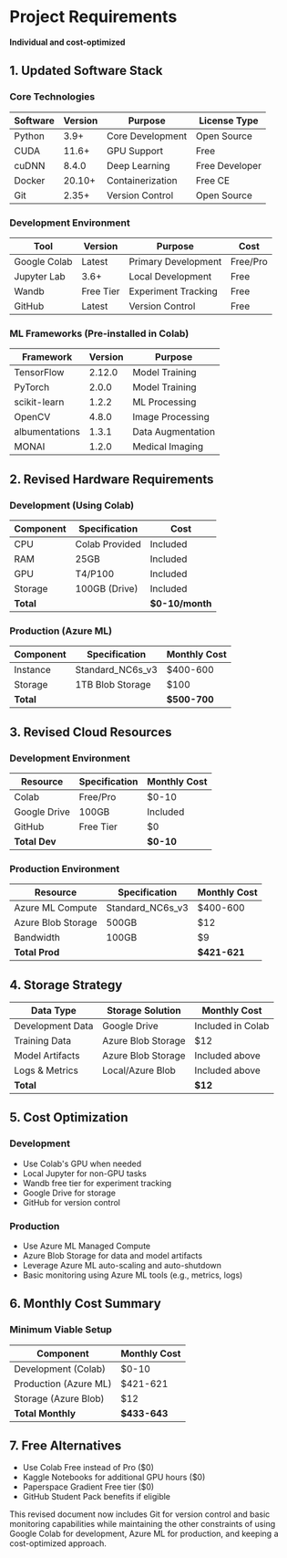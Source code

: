# Project Requirements

 **Individual and cost-optimized**

## 1. Updated Software Stack

### Core Technologies

| Software     | Version | Purpose            | License Type |
|--------------|---------|--------------------|--------------|
| Python       | 3.9+    | Core Development   | Open Source  |
| CUDA         | 11.6+   | GPU Support        | Free         |
| cuDNN        | 8.4.0   | Deep Learning      | Free Developer|
| Docker       | 20.10+  | Containerization   | Free CE      |
| Git          | 2.35+   | Version Control    | Open Source  |

### Development Environment

| Tool            | Version | Purpose              | Cost      |
|-----------------|---------|----------------------|-----------|
| Google Colab    | Latest  | Primary Development  | Free/Pro  |
| Jupyter Lab     | 3.6+    | Local Development    | Free      |
| Wandb           | Free Tier| Experiment Tracking  | Free      |
| GitHub          | Latest  | Version Control      | Free      |

### ML Frameworks (Pre-installed in Colab)

| Framework      | Version | Purpose            |
|----------------|---------|--------------------|
| TensorFlow     | 2.12.0  | Model Training     |
| PyTorch        | 2.0.0   | Model Training     |
| scikit-learn   | 1.2.2   | ML Processing      |
| OpenCV         | 4.8.0   | Image Processing   |
| albumentations | 1.3.1   | Data Augmentation  |
| MONAI          | 1.2.0   | Medical Imaging    |

## 2. Revised Hardware Requirements

### Development (Using Colab)

| Component | Specification | Cost      |
|-----------|---------------|-----------|
| CPU       | Colab Provided| Included  |
| RAM       | 25GB          | Included  |
| GPU       | T4/P100       | Included  |
| Storage   | 100GB (Drive) | Included  |
| **Total** |               | **$0-10/month**|

### Production (Azure ML)

| Component     | Specification        | Monthly Cost |
|---------------|----------------------|--------------|
| Instance      | Standard_NC6s_v3    | $400-600     |
| Storage       | 1TB Blob Storage     | $100         |
| **Total**     |                      | **$500-700** |

## 3. Revised Cloud Resources

### Development Environment

| Resource      | Specification | Monthly Cost |
|---------------|---------------|--------------|
| Colab         | Free/Pro      | $0-10        |
| Google Drive  | 100GB         | Included     |
| GitHub        | Free Tier     | $0           |
| **Total Dev** |               | **$0-10**    |

### Production Environment

| Resource          | Specification       | Monthly Cost |
|-------------------|---------------------|--------------|
| Azure ML Compute | Standard_NC6s_v3    | $400-600     |
| Azure Blob Storage| 500GB               | $12          |
| Bandwidth         | 100GB               | $9           |
| **Total Prod**    |                     | **$421-621** |

## 4. Storage Strategy

| Data Type        | Storage Solution  | Monthly Cost |
|------------------|-------------------|--------------|
| Development Data | Google Drive      | Included in Colab |
| Training Data    | Azure Blob Storage| $12          |
| Model Artifacts  | Azure Blob Storage| Included above |
| Logs & Metrics   | Local/Azure Blob  | Included above |
| **Total**        |                   | **$12**      |

## 5. Cost Optimization

### Development

-   Use Colab's GPU when needed
-   Local Jupyter for non-GPU tasks
-   Wandb free tier for experiment tracking
-   Google Drive for storage
-   GitHub for version control

### Production

-   Use Azure ML Managed Compute
-   Azure Blob Storage for data and model artifacts
-   Leverage Azure ML auto-scaling and auto-shutdown
-   Basic monitoring using Azure ML tools (e.g., metrics, logs)

## 6. Monthly Cost Summary

### Minimum Viable Setup

| Component              | Monthly Cost |
|------------------------|--------------|
| Development (Colab)    | $0-10        |
| Production (Azure ML)  | $421-621     |
| Storage (Azure Blob)   | $12          |
| **Total Monthly**      | **$433-643** |

## 7. Free Alternatives

-   Use Colab Free instead of Pro ($0)
-   Kaggle Notebooks for additional GPU hours ($0)
-   Paperspace Gradient Free tier ($0)
-   GitHub Student Pack benefits if eligible


This revised document now includes Git for version control and basic monitoring capabilities while maintaining the other constraints of using Google Colab for development, Azure ML for production, and keeping a cost-optimized approach.
